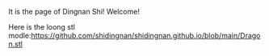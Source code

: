 It is the page of Dingnan Shi!
Welcome!

Here is the loong stl modle:https://github.com/shidingnan/shidingnan.github.io/blob/main/Dragon.stl
